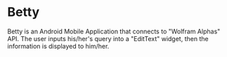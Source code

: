 # Betty
Betty is an Android Mobile Application that connects to "Wolfram Alphas" API. The user inputs his/her's query into a "EditText" widget, then the information is displayed to him/her.
